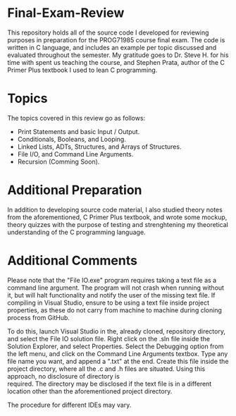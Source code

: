 # Final-Exam-Review

This repository holds all of the source code I developed for reviewing purposes in preparation for the PROG71985 course final exam. The code is written in C language,
and includes an example per topic discussed and evaluated throughout the semester. My gratitude goes to Dr. Steve H. for his time with spent us teaching the course,
and Stephen Prata, author of the C Primer Plus textbook I used to lean C programming.

# Topics

The topics covered in this review go as follows:
- Print Statements and basic Input / Output.
- Conditionals, Booleans, and Looping.
- Linked Lists, ADTs, Structures, and Arrays of Structures.
- File I/O, and Command Line Arguments.
- Recursion (Comming Soon).

# Additional Preparation

In addition to developing source code material, I also studied theory notes from the aforementioned, C Primer Plus textbook, and wrote some mockup, theory quizzes with
the purpose of testing and strenghtening my theoretical understanding of the C programming language.

# Additional Comments

Please note that the "File IO.exe" program requires taking a text file as a command line argument. The program will not crash when running without it, but will halt
functionality and notify the user of the missing text file. If compiling in Visual Studio, ensure to be using a text file inside project properties, as these do not
carry from machine to machine during cloning process from GitHub.

To do this, launch Visual Studio in the, already cloned, repository directory, and select the File IO solution file. Right click on the .sln file inside the Solution
Explorer, and select Properties. Select the Debugging option from the left menu, and click on the Command Line Arguments textbox. Type any file name you want, and append
a ".txt" at the end. Create this file inside the project directory, where all the .c and .h files are situated. Using this approach, no disclosure of directory is  
required. The directory may be disclosed if the text file is in a different location other than the aforementioned project directory.

The procedure for different IDEs may vary.
